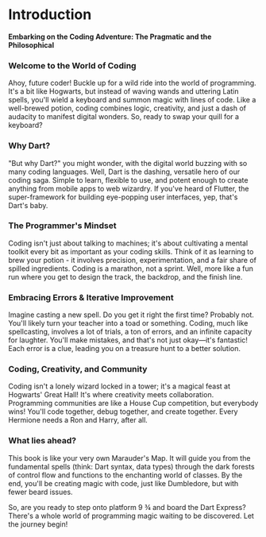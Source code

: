 # Introduction

**Embarking on the Coding Adventure: The Pragmatic and the Philosophical**

### **Welcome to the World of Coding**

Ahoy, future coder! Buckle up for a wild ride into the world of programming. It's a bit like Hogwarts, but instead of waving wands and uttering Latin spells, you'll wield a keyboard and summon magic with lines of code. Like a well-brewed potion, coding combines logic, creativity, and just a dash of audacity to manifest digital wonders. So, ready to swap your quill for a keyboard?

### **Why Dart?**

"But why Dart?" you might wonder, with the digital world buzzing with so many coding languages. Well, Dart is the dashing, versatile hero of our coding saga. Simple to learn, flexible to use, and potent enough to create anything from mobile apps to web wizardry. If you've heard of Flutter, the super-framework for building eye-popping user interfaces, yep, that's Dart's baby.

### **The Programmer's Mindset**

Coding isn't just about talking to machines; it's about cultivating a mental toolkit every bit as important as your coding skills. Think of it as learning to brew your potion - it involves precision, experimentation, and a fair share of spilled ingredients. Coding is a marathon, not a sprint. Well, more like a fun run where you get to design the track, the backdrop, and the finish line.

### **Embracing Errors & Iterative Improvement**

Imagine casting a new spell. Do you get it right the first time? Probably not. You'll likely turn your teacher into a toad or something. Coding, much like spellcasting, involves a lot of trials, a ton of errors, and an infinite capacity for laughter. You'll make mistakes, and that's not just okay—it's fantastic! Each error is a clue, leading you on a treasure hunt to a better solution.

### **Coding, Creativity, and Community**

Coding isn't a lonely wizard locked in a tower; it's a magical feast at Hogwarts' Great Hall! It's where creativity meets collaboration. Programming communities are like a House Cup competition, but everybody wins! You'll code together, debug together, and create together. Every Hermione needs a Ron and Harry, after all.

### **What lies ahead?**

This book is like your very own Marauder's Map. It will guide you from the fundamental spells (think: Dart syntax, data types) through the dark forests of control flow and functions to the enchanting world of classes. By the end, you'll be creating magic with code, just like Dumbledore, but with fewer beard issues.

So, are you ready to step onto platform 9 ¾ and board the Dart Express? There's a whole world of programming magic waiting to be discovered. Let the journey begin!
